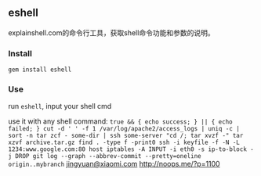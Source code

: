 ## eshell
explainshell.com的命令行工具，获取shell命令功能和参数的说明。

### Install
`gem install eshell`

### Use
run `eshell`, input your shell cmd

use it with any shell command:
`
true && { echo success; } || { echo failed; }
cut -d ' ' -f 1 /var/log/apache2/access_logs | uniq -c | sort -n
tar zcf - some-dir | ssh some-server "cd /; tar xvzf -"
tar xzvf archive.tar.gz
find . -type f -print0
ssh -i keyfile -f -N -L 1234:www.google.com:80 host
iptables -A INPUT -i eth0 -s ip-to-block -j DROP
git log --graph --abbrev-commit --pretty=oneline origin..mybranch
`
jingyuan@xiaomi.com
http://noops.me/?p=1100

